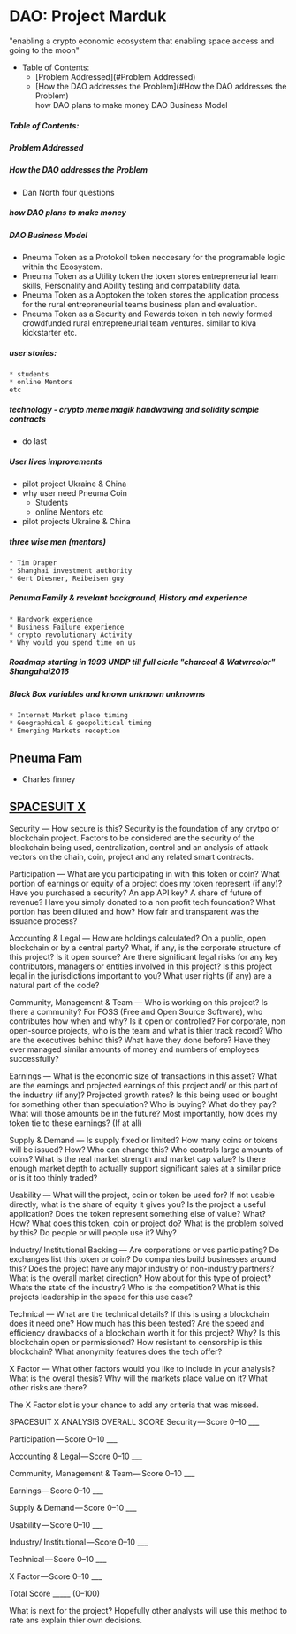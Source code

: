 # DAO: Project Marduk
"enabling a crypto economic  ecosystem that enabling space access and going to the moon"  
<!--  Table of Contents: -->
- Table of Contents:
    - [Problem Addressed](#Problem Addressed)  
    - [How the DAO addresses the Problem](#How the DAO addresses the Problem)  
how DAO plans to make money 
DAO Business Model

##### Table of Contents:
##### Problem Addressed
##### How the DAO addresses the Problem
* Dan North four questions 
##### how DAO plans to make money 
##### DAO Business Model 
* Pneuma Token as a Protokoll token neccesary for the programable logic within the Ecosystem.
* Pneuma Token as a Utility token the token stores entrepreneurial team skills, Personality and Ability testing and compatability data. 
* Pneuma Token as a Apptoken the token stores the application process for the rural entrepreneurial teams business plan and evaluation.
* Pneuma Token as a Security and Rewards token in teh newly formed crowdfunded rural entrepreneurial team ventures. similar to kiva kickstarter etc.

##### user stories:
    * students 
    * online Mentors 
    etc
##### technology - crypto meme magik handwaving and solidity sample contracts 
* do last
##### User lives improvements 
* pilot project Ukraine & China  
* why user need Pneuma Coin  
  * Students
  * online Mentors 
    etc
* pilot projects Ukraine & China   
##### three wise men (mentors) 
    * Tim Draper
    * Shanghai investment authority 
    * Gert Diesner, Reibeisen guy 
##### Penuma Family & revelant background, History and experience 
    * Hardwork experience 
    * Business Failure experience
    * crypto revolutionary Activity 
    * Why would you spend time on us 
    
    
##### Roadmap starting in 1993 UNDP till full cicrle "charcoal & Watwrcolor" Shangahai2016 

##### Black Box variables and known unknown unknowns 
    * Internet Market place timing
    * Geographical & geopolitical timing
    * Emerging Markets reception
    
## Pneuma Fam
* Charles finney 
  
## [SPACESUIT X](https://medium.com/@brucefenton/spacesuit-x-c314946fa349)
Security
— How secure is this? Security is the foundation of any crytpo or blockchain project. Factors to be considered are the security of the blockchain being used, centralization, control and an analysis of attack vectors on the chain, coin, project and any related smart contracts.

Participation
— What are you participating in with this token or coin? What portion of earnings or equity of a project does my token represent (if any)? Have you purchased a security? An app API key? A share of future of revenue? Have you simply donated to a non profit tech foundation? What portion has been diluted and how? How fair and transparent was the issuance process?

Accounting & Legal
— How are holdings calculated? On a public, open blockchain or by a central party? What, if any, is the corporate structure of this project? Is it open source? Are there significant legal risks for any key contributors, managers or entities involved in this project? Is this project legal in the jurisdictions important to you? What user rights (if any) are a natural part of the code?

Community, Management & Team
— Who is working on this project? Is there a community? For FOSS (Free and Open Source Software), who contributes how when and why? Is it open or controlled? For corporate, non open-source projects, who is the team and what is thier track record? Who are the executives behind this? What have they done before? Have they ever managed similar amounts of money and numbers of employees successfully?

Earnings
— What is the economic size of transactions in this asset? What are the earnings and projected earnings of this project and/ or this part of the industry (if any)? Projected growth rates? Is this being used or bought for something other than speculation? Who is buying? What do they pay? What will those amounts be in the future? Most importantly, how does my token tie to these earnings? (If at all)

Supply & Demand
— Is supply fixed or limited? How many coins or tokens will be issued? How? Who can change this? Who controls large amounts of coins? What is the real market strength and market cap value? Is there enough market depth to actually support significant sales at a similar price or is it too thinly traded?

Usability
— What will the project, coin or token be used for? If not usable directly, what is the share of equity it gives you? Is the project a useful application? Does the token represent something else of value? What? How? What does this token, coin or project do? What is the problem solved by this? Do people or will people use it? Why?

Industry/ Institutional Backing
— Are corporations or vcs participating? Do exchanges list this token or coin? Do companies build businesses around this? Does the project have any major industry or non-industry partners? What is the overall market direction? How about for this type of project? Whats the state of the industry? Who is the competition? What is this projects leadership in the space for this use case?

Technical
— What are the technical details? If this is using a blockchain does it need one? How much has this been tested? Are the speed and efficiency drawbacks of a blockchain worth it for this project? Why? Is this blockchain open or permissioned? How resistant to censorship is this blockchain? What anonymity features does the tech offer?

X Factor
— What other factors would you like to include in your analysis? What is the overal thesis? Why will the markets place value on it? What other risks are there?

The X Factor slot is your chance to add any criteria that was missed.

SPACESUIT X ANALYSIS OVERALL SCORE
Security — Score 0–10 ___

Participation — Score 0–10 ___

Accounting & Legal — Score 0–10 ___

Community, Management & Team — Score 0–10 ___

Earnings — Score 0–10 ___

Supply & Demand — Score 0–10 ___

Usability — Score 0–10 ___

Industry/ Institutional — Score 0–10 ___

Technical — Score 0–10 ___

X Factor — Score 0–10 ___

Total Score _____ (0–100)

What is next for the project? Hopefully other analysts will use this method to rate ans explain thier own decisions.
